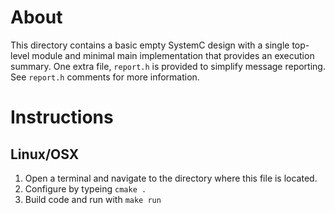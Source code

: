 About
=====

This directory contains a basic empty SystemC design with a single top-level
module and minimal main implementation that provides an execution summary. One
extra file, `report.h` is provided to simplify message reporting. See `report.h`
comments for more information.

Instructions
============

Linux/OSX
---------
1. Open a terminal and navigate to the directory where this file is located.
2. Configure by typeing `cmake .`
3. Build code and run with `make run`


